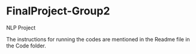 # FinalProject-Group2
NLP Project

The instructions for running the codes are mentioned in the Readme file in the Code folder.
